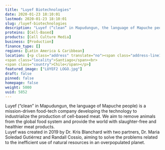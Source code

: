 ```yaml
---
title: "Luyef Biotechnologies"
date: 2020-01-23 18:10:01
lastmod: 2020-01-23 18:10:01
slug: /luyef-biotechnologies
description: "Luyef (“clean” in Mapudungun, the language of Mapuche people) is a mission-driven food-tech company developing the technology to industrialize the production of cell-based meat. We aim to remove animals from the global food system and provide the world with slaughter-free and healthier meat products.Luyef was created in 2019 by Dr. Kris Blanchard with two partners, Dr. Maria Soledad Gutiérrez and Randall Cossio, aiming to solve the problems related to the inefficient use of natural resources in an overpopulated&nbsp;planet."
proteins: [Cell-Based]
products: [Cell Culture Media]
business: [Production]
finance_type: []
regions: [Latin America & Caribbean]
location: [<p class="address" translate="no"><span class="address-line1">Virginia Opazo</span><br>
<span class="locality">Santiago</span><br>
<span class="country">Chile</span></p>]
featured_image: ["LUYEF2 LOGO.jpg"]
draft: false
pinned: false
homepage: false
weight: 5000
uuid: 5852
---
```

<p>Luyef (“clean” in Mapudungun, the language of Mapuche people) is a mission-driven food-tech company developing the technology to industrialize the production of cell-based meat. We aim to remove animals from the global food system and provide the world with slaughter-free and healthier meat products.<br />
Luyef was created in 2019 by Dr. Kris Blanchard with two partners, Dr. Maria Soledad Gutiérrez and Randall Cossio, aiming to solve the problems related to the inefficient use of natural resources in an overpopulated&nbsp;planet.</p>
